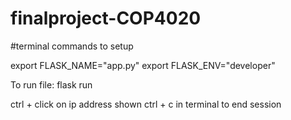 # finalproject-COP4020

#terminal commands to setup

export FLASK_NAME="app.py"
export FLASK_ENV="developer"

To run file:
flask run

ctrl + click on ip address shown
ctrl + c in terminal to end session
